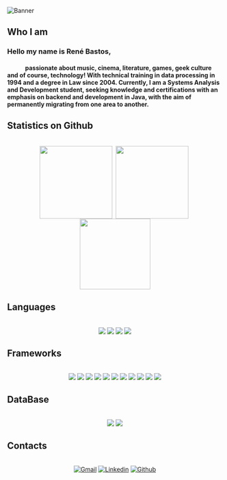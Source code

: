 

![Banner](banner5.gif)

## Who I am

<h3> Hello my name is René Bastos,</h3>
<h4>&emsp;&emsp;&emsp;passionate about music, cinema, literature, games, geek culture and of course, technology!
With technical training in data processing in 1994 and a degree in Law since 2004.
Currently, I am a Systems Analysis and Development student, seeking knowledge and certifications
with an emphasis on backend and development in Java, with the aim of permanently migrating from one area to another.</h4> 

## Statistics on Github

<div style="display: inline_block" align="center"><br>
  <img align="center" height="170em" src="https://github-readme-stats.vercel.app/api?username=rsbastos&show_icons=true&theme=dark">&nbsp;
  <img align="center" height="170em" src="https://github-readme-streak-stats.herokuapp.com?user=rsbastos&theme=dark-smoky&date_format=j%20M%5B%20Y%5D">&nbsp;
  <img align="center" height="165em" src="https://github-readme-stats.vercel.app/api/top-langs/?username=rsbastos&layout=compact&langs_count=7&theme=github_dark">
</div>

## Languages

<div style="display: inline_block" align="center"><br> 
  <img src="https://img.shields.io/badge/JavaScript-323330?style=for-the-badge&logo=javascript&logoColor=F7DF1E"/> 
  <img src="https://img.shields.io/badge/Java-ED8B00?style=for-the-badge&logo=java&logoColor=white"/>
  <img src="https://img.shields.io/badge/C%23-black?style=for-the-badge&logo=csharp"/>
  <img src="https://img.shields.io/badge/Kotlin-black?style=for-the-badge&logo=kotlin&color=%23ede5e9cc
"/>

</div>

## Frameworks

<div style="display: inline_block" align="center"><br>
  <img src="https://img.shields.io/badge/Angular-DD0031?style=for-the-badge&logo=angular&logoColor=white"/>
  <img src="https://img.shields.io/badge/gradle-02303A?style=for-the-badge&logo=gradle&logoColor=white"/> 
  <img src="https://img.shields.io/badge/apache_maven-C71A36?style=for-the-badge&logo=apachemaven&logoColor=white"/>  
  <img src="https://img.shields.io/badge/Bootstrap-563D7C?style=for-the-badge&logo=bootstrap&logoColor=white"/>
  <img src="https://img.shields.io/badge/Docker-2CA5E0?style=for-the-badge&logo=docker&logoColor=white"/> 
  <img src="https://img.shields.io/badge/Node.js-339933?style=for-the-badge&logo=nodedotjs&logoColor=white"/>
  <img src="https://img.shields.io/badge/Postman-FF6C37?style=for-the-badge&logo=Postman&logoColor=white"/>  
  <img src="https://img.shields.io/badge/React-20232A?style=for-the-badge&logo=react&logoColor=61DAFB"/>
  <img src="https://img.shields.io/badge/Spring-6DB33F?style=for-the-badge&logo=spring&logoColor=white"/>
  <img src="https://img.shields.io/badge/Spring_Boot-F2F4F9?style=for-the-badge&logo=spring-boot"/>
  <img src="https://img.shields.io/badge/Swagger-85EA2D?style=for-the-badge&logo=Swagger&logoColor=white"/>
  
   
</div>

## DataBase

<div style="display: inline_block" align="center"><br>
  <img src="https://img.shields.io/badge/MySQL-00000F?style=for-the-badge&logo=mysql&logoColor=white"/>
  <img src="https://img.shields.io/badge/PostgreSQL-316192?style=for-the-badge&logo=postgresql&logoColor=white"/>
</div>
  
## Contacts

<div style="display: inline_block" align="center"><br>
   <a href="mailto:renedossantosbastos@gmail.com"><img alt="Gmail" title="René Gmail" src="https://img.shields.io/badge/Gmail-D14836?style=for-the-badge&logo=gmail&logoColor=white"></a>
  <a href="https://linkedin.com/in/rené-dos-santos-bastos-9125661b0"><img alt="Linkedin" title="René Linkedin" src="https://img.shields.io/badge/LinkedIn-0077B5?style=for-the-badge&logo=linkedin&logoColor=white"></a>
   <a href="https://github.com/rsbastos"><img alt="Github" title="René Github" src="https://img.shields.io/badge/github%20pages-121013?style=for-the-badge&logo=github&logoColor=white"></a>
</div>



